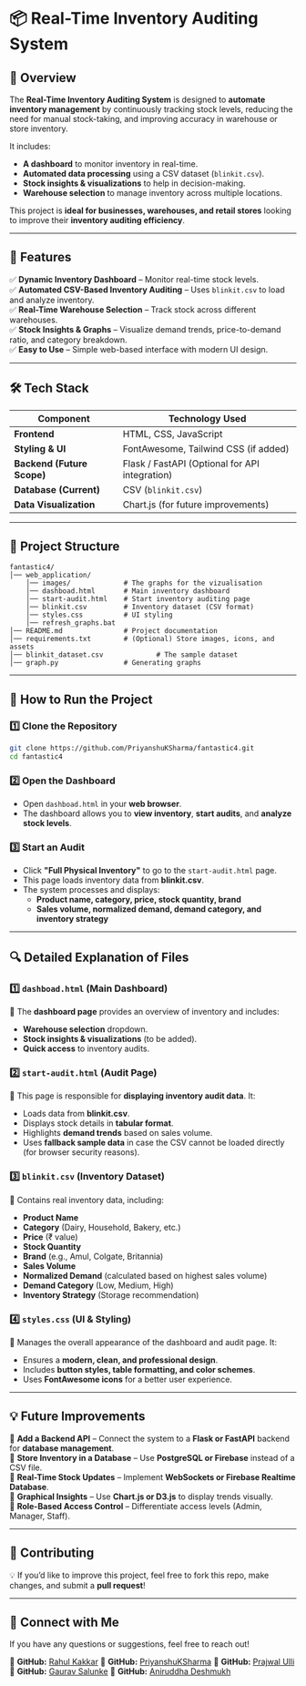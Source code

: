 # **📦 Real-Time Inventory Auditing System**  

## **📌 Overview**  
The **Real-Time Inventory Auditing System** is designed to **automate inventory management** by continuously tracking stock levels, reducing the need for manual stock-taking, and improving accuracy in warehouse or store inventory.  

It includes:  
- **A dashboard** to monitor inventory in real-time.  
- **Automated data processing** using a CSV dataset (`blinkit.csv`).  
- **Stock insights & visualizations** to help in decision-making.  
- **Warehouse selection** to manage inventory across multiple locations.  

This project is **ideal for businesses, warehouses, and retail stores** looking to improve their **inventory auditing efficiency**.  

---

## **🎯 Features**  
✅ **Dynamic Inventory Dashboard** – Monitor real-time stock levels.  
✅ **Automated CSV-Based Inventory Auditing** – Uses `blinkit.csv` to load and analyze inventory.  
✅ **Real-Time Warehouse Selection** – Track stock across different warehouses.  
✅ **Stock Insights & Graphs** – Visualize demand trends, price-to-demand ratio, and category breakdown.  
✅ **Easy to Use** – Simple web-based interface with modern UI design.  

---

## **🛠 Tech Stack**  
| Component  | Technology Used  |  
|------------|----------------|  
| **Frontend** | HTML, CSS, JavaScript |  
| **Styling & UI** | FontAwesome, Tailwind CSS (if added) |  
| **Backend (Future Scope)** | Flask / FastAPI (Optional for API integration) |  
| **Database (Current)** | CSV (`blinkit.csv`) |  
| **Data Visualization** | Chart.js (for future improvements) |  

---

## **📂 Project Structure**  

```
fantastic4/
│── web_application/
    │── images/             # The graphs for the vizualisation 
    │── dashboad.html       # Main inventory dashboard
    │── start-audit.html    # Start inventory auditing page
    │── blinkit.csv         # Inventory dataset (CSV format)
    │── styles.css          # UI styling
    │── refresh_graphs.bat
│── README.md               # Project documentation
│── requirements.txt        # (Optional) Store images, icons, and assets
│── blinkit_dataset.csv             # The sample dataset
│── graph.py                # Generating graphs

```

---

## **🚀 How to Run the Project**  

### **1️⃣ Clone the Repository**  
```bash
git clone https://github.com/PriyanshuKSharma/fantastic4.git
cd fantastic4
```

### **2️⃣ Open the Dashboard**  
- Open `dashboad.html` in your **web browser**.  
- The dashboard allows you to **view inventory**, **start audits**, and **analyze stock levels**.  

### **3️⃣ Start an Audit**  
- Click **"Full Physical Inventory"** to go to the `start-audit.html` page.  
- This page loads inventory data from **blinkit.csv**.  
- The system processes and displays:  
  - **Product name, category, price, stock quantity, brand**  
  - **Sales volume, normalized demand, demand category, and inventory strategy**  

---

## **🔍 Detailed Explanation of Files**  

### **1️⃣ `dashboad.html` (Main Dashboard)**  
📌 The **dashboard page** provides an overview of inventory and includes:  
- **Warehouse selection** dropdown.  
- **Stock insights & visualizations** (to be added).  
- **Quick access** to inventory audits.  

### **2️⃣ `start-audit.html` (Audit Page)**  
📌 This page is responsible for **displaying inventory audit data**. It:  
- Loads data from **blinkit.csv**.  
- Displays stock details in **tabular format**.  
- Highlights **demand trends** based on sales volume.  
- Uses **fallback sample data** in case the CSV cannot be loaded directly (for browser security reasons).  

### **3️⃣ `blinkit.csv` (Inventory Dataset)**  
📌 Contains real inventory data, including:  
- **Product Name**  
- **Category** (Dairy, Household, Bakery, etc.)  
- **Price** (₹ value)  
- **Stock Quantity**  
- **Brand** (e.g., Amul, Colgate, Britannia)  
- **Sales Volume**  
- **Normalized Demand** (calculated based on highest sales volume)  
- **Demand Category** (Low, Medium, High)  
- **Inventory Strategy** (Storage recommendation)  

### **4️⃣ `styles.css` (UI & Styling)**  
📌 Manages the overall appearance of the dashboard and audit page. It:  
- Ensures a **modern, clean, and professional design**.  
- Includes **button styles, table formatting, and color schemes**.  
- Uses **FontAwesome icons** for a better user experience.  

---

## **💡 Future Improvements**  

🔹 **Add a Backend API** – Connect the system to a **Flask or FastAPI** backend for **database management**.  
🔹 **Store Inventory in a Database** – Use **PostgreSQL or Firebase** instead of a CSV file.  
🔹 **Real-Time Stock Updates** – Implement **WebSockets or Firebase Realtime Database**.  
🔹 **Graphical Insights** – Use **Chart.js or D3.js** to display trends visually.  
🔹 **Role-Based Access Control** – Differentiate access levels (Admin, Manager, Staff).  

---

## **🤝 Contributing**  
💡 If you’d like to improve this project, feel free to fork this repo, make changes, and submit a **pull request**!  

---

## **🔗 Connect with Me**  
If you have any questions or suggestions, feel free to reach out!  

📌 **GitHub:** [Rahul Kakkar](https://github.com/rahulkakkar01)
📌 **GitHub:** [PriyanshuKSharma](https://github.com/PriyanshuKSharma)
📌 **GitHub:** [Prajwal Ulli](https://github.com/PrajwalUlli)
📌 **GitHub:** [Gaurav Salunke](https://github.com/Gaurav5442) 
📌 **GitHub:** [Aniruddha Deshmukh](https://github.com/ani9730)
